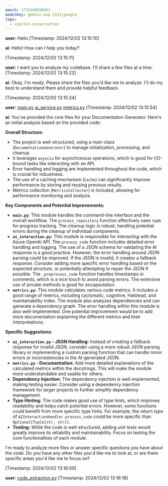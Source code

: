 ```yaml
---
epoch: 1733166910451
modelKey: gemini-exp-1121|google
tags:
  - copilot-conversation
---
```


**user**: Hello
[Timestamp: 2024/12/02 13:15:10]

**ai**: Hello! How can I help you today?

[Timestamp: 2024/12/02 13:15:11]

**user**: I want you to analyze my codebase. I'll share a few files at a time.
[Timestamp: 2024/12/02 13:15:22]

**ai**: Okay, I'm ready. Please share the files you'd like me to analyze.  I'll do my best to understand them and provide helpful feedback.

[Timestamp: 2024/12/02 13:15:24]

**user**: [main.py](main.py.md) [ai_service.py](ai_service.py.md) [metrics.py](metrics.py.md)
[Timestamp: 2024/12/02 13:15:54]

**ai**: You've provided the core files for your Documentation Generator. Here's an initial analysis based on the provided code:

**Overall Structure:**

* The project is well-structured, using a main class (`DocumentationGenerator`) to manage initialization, processing, and cleanup.
* It leverages `asyncio` for asynchronous operations, which is good for I/O-bound tasks like interacting with an API.
* Error handling and logging are implemented throughout the code, which is crucial for robustness.
* The use of a caching mechanism (`Cache`) can significantly improve performance by storing and reusing previous results.
* Metrics collection (`MetricsCollector`) is included, allowing for performance monitoring and analysis.

**Key Components and Potential Improvements:**

* **`main.py`:** This module handles the command-line interface and the overall workflow. The `process_repository` function effectively uses `tqdm` for progress tracking. The cleanup logic is robust, handling potential errors during the cleanup of individual components.
* **`ai_interaction.py`:** This module is responsible for interacting with the Azure OpenAI API. The `process_code` function includes detailed error handling and logging. The use of a JSON schema for validating the AI response is a good practice. However, the error handling around JSON parsing could be improved. If the JSON is invalid, it creates a fallback response. Consider adding more specific error handling based on the expected structure, or potentially attempting to repair the JSON if possible. The `_preprocess_code` function handles timestamps in comments, which is a nice touch to avoid parsing errors. The extensive use of private methods is good for encapsulation.
* **`metrics.py`:** This module calculates various code metrics. It includes a good range of metrics, including cyclomatic, cognitive, Halstead, and maintainability index. The module also analyzes dependencies and can generate a dependency graph. The error handling within this module is also well-implemented. One potential improvement would be to add more documentation explaining the different metrics and their interpretations.

**Specific Suggestions:**

* **`ai_interaction.py` - JSON Handling:**  Instead of creating a fallback response for invalid JSON, consider using a more robust JSON parsing library or implementing a custom parsing function that can handle minor errors or inconsistencies in the AI-generated JSON.
* **`metrics.py` - Documentation:** Add more detailed explanations of the calculated metrics within the docstrings. This will make the module more understandable and usable for others.
* **Dependency Injection:** The dependency injection is well-implemented, making testing easier. Consider using a dependency injection framework for larger projects to further simplify dependency management.
* **Type Hinting:** The code makes good use of type hints, which improves readability and helps catch potential errors. However, some functions could benefit from more specific type hints. For example, the return type of `AIInteractionHandler.process_code` could be more specific than `Optional[Tuple[str, str]]`.
* **Testing:**  While the code is well-structured, adding unit tests would greatly improve its reliability and maintainability. Focus on testing the core functionalities of each module.

I'm ready to analyze more files or answer specific questions you have about the code. Do you have any other files you'd like me to look at, or are there specific areas you'd like me to focus on?

[Timestamp: 2024/12/02 13:16:09]

**user**: [code_extraction.py](code_extraction.py.md)
[Timestamp: 2024/12/02 13:16:18]